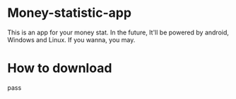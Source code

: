 # Money-statistic-app
This is an app for your money stat. In the future, It'll be powered by android, Windows and Linux. If you wanna, you may.

# How to download
pass
